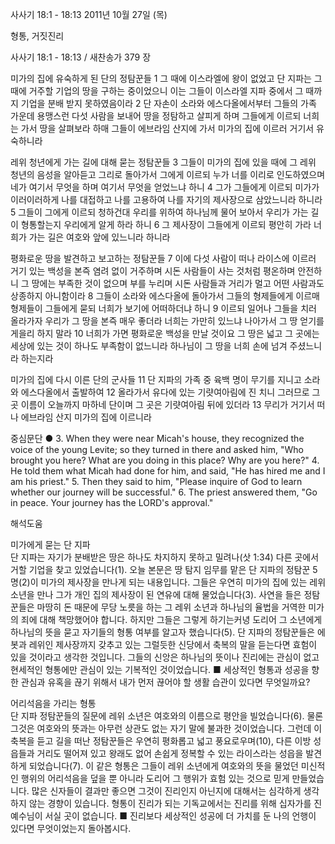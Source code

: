 사사기 18:1 - 18:13 
2011년 10월 27일 (목)

형통, 거짓진리



사사기 18:1 - 18:13 / 새찬송가 379 장


미가의 집에 유숙하게 된 단의 정탐꾼들
1 그 때에 이스라엘에 왕이 없었고 단 지파는 그 때에 거주할 기업의 땅을 구하는 중이었으니 이는 그들이 이스라엘 지파 중에서 그 때까지 기업을 분배 받지 못하였음이라 2 단 자손이 소라와 에스다올에서부터 그들의 가족 가운데 용맹스런 다섯 사람을 보내어 땅을 정탐하고 살피게 하며 그들에게 이르되 너희는 가서 땅을 살펴보라 하매 그들이 에브라임 산지에 가서 미가의 집에 이르러 거기서 유숙하니라

레위 청년에게 가는 길에 대해 묻는 정탐꾼들
3 그들이 미가의 집에 있을 때에 그 레위 청년의 음성을 알아듣고 그리로 돌아가서 그에게 이르되 누가 너를 이리로 인도하였으며 네가 여기서 무엇을 하며 여기서 무엇을 얻었느냐 하니 4 그가 그들에게 이르되 미가가 이러이러하게 나를 대접하고 나를 고용하여 나를 자기의 제사장으로 삼았느니라 하니라 5 그들이 그에게 이르되 청하건대 우리를 위하여 하나님께 물어 보아서 우리가 가는 길이 형통할는지 우리에게 알게 하라 하니 6 그 제사장이 그들에게 이르되 평안히 가라 너희가 가는 길은 여호와 앞에 있느니라 하니라

평화로운 땅을 발견하고 보고하는 정탐꾼들
7 이에 다섯 사람이 떠나 라이스에 이르러 거기 있는 백성을 본즉 염려 없이 거주하며 시돈 사람들이 사는 것처럼 평온하며 안전하니 그 땅에는 부족한 것이 없으며 부를 누리며 시돈 사람들과 거리가 멀고 어떤 사람과도 상종하지 아니함이라 8 그들이 소라와 에스다올에 돌아가서 그들의 형제들에게 이르매 형제들이 그들에게 묻되 너희가 보기에 어떠하더냐 하니 9 이르되 일어나 그들을 치러 올라가자 우리가 그 땅을 본즉 매우 좋더라 너희는 가만히 있느냐 나아가서 그 땅 얻기를 게을리 하지 말라 10 너희가 가면 평화로운 백성을 만날 것이요 그 땅은 넓고 그 곳에는 세상에 있는 것이 하나도 부족함이 없느니라 하나님이 그 땅을 너희 손에 넘겨 주셨느니라 하는지라

미가의 집에 다시 이른 단의 군사들
11 단 지파의 가족 중 육백 명이 무기를 지니고 소라와 에스다올에서 출발하여 12 올라가서 유다에 있는 기럇여아림에 진 치니 그러므로 그 곳 이름이 오늘까지 마하네 단이며 그 곳은 기럇여아림 뒤에 있더라 13 무리가 거기서 떠나 에브라임 산지 미가의 집에 이르니라

중심문단 ● 3. When they were near Micah's house, they recognized the voice of the young Levite; so they turned in there and asked him, "Who brought you here? What are you doing in this place? Why are you here?" 4. He told them what Micah had done for him, and said, "He has hired me and I am his priest." 5. Then they said to him, "Please inquire of God to learn whether our journey will be successful." 6. The priest answered them, "Go in peace. Your journey has the LORD's approval."

해석도움





미가에게 묻는 단 지파  
단 지파는 자기가 분배받은 땅은 하나도 차지하지 못하고 밀려나(삿 1:34) 다른 곳에서 거할 기업을 찾고 있었습니다(1). 오늘 본문은 땅 탐지 임무를 맡은 단 지파의 정탐꾼 5명(2)이 미가의 제사장을 만나게 되는 내용입니다. 그들은 우연히 미가의 집에 있는 레위 소년을 만나 그가 개인 집의 제사장이 된 연유에 대해 물었습니다(3). 사연을 들은 정탐꾼들은 마땅히 돈 때문에 무당 노릇을 하는 그 레위 소년과 하나님의 율법을 거역한 미가의 죄에 대해 책망했어야 합니다. 하지만 그들은 그렇게 하기는커녕 도리어 그 소년에게 하나님의 뜻을 묻고 자기들의 형통 여부를 알고자 했습니다(5). 단 지파의 정탐꾼들은 에봇과 레위인 제사장까지 갖추고 있는 그럴듯한 신당에서 축복의 말을 듣는다면 효험이 있을 것이라고 생각한 것입니다. 그들의 신앙은 하나님의 뜻이나 진리에는 관심이 없고 현세적인 형통에만 관심이 있는 기복적인 것이었습니다.
■ 세상적인 형통과 성공을 향한 관심과 유혹을 끊기 위해서 내가 먼저 끊어야 할 생활 습관이 있다면 무엇일까요?

어리석음을 가리는 형통  
단 지파 정탐꾼들의 질문에 레위 소년은 여호와의 이름으로 평안을 빌었습니다(6). 물론 그것은 여호와의 뜻과는 아무런 상관도 없는 자기 말에 불과한 것이었습니다. 그런데 이 축복을 듣고 길을 떠난 정탐꾼들은 우연히 평화롭고 넓고 풍요로우며(10), 다른 이방 성읍들과 거리도 떨어져 있고 왕래도 없어 손쉽게 정복할 수 있는 라이스라는 성읍을 발견하게 되었습니다(7). 이 같은 형통은 그들이 레위 소년에게 여호와의 뜻을 물었던 미신적인 행위의 어리석음을 덮을 뿐 아니라 도리어 그 행위가 효험 있는 것으로 믿게 만들었습니다. 많은 신자들이 결과만 좋으면 그것이 진리인지 아닌지에 대해서는 심각하게 생각하지 않는 경향이 있습니다. 형통이 진리가 되는 기독교에서는 진리를 위해 십자가를 진 예수님이 서실 곳이 없습니다.
■ 진리보다 세상적인 성공에 더 가치를 둔 나의 언행이 있다면 무엇이었는지 돌아봅시다.